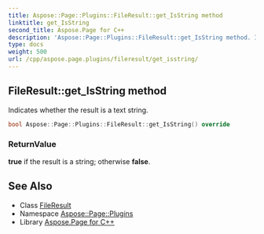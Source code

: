 ```yaml
---
title: Aspose::Page::Plugins::FileResult::get_IsString method
linktitle: get_IsString
second_title: Aspose.Page for C++
description: 'Aspose::Page::Plugins::FileResult::get_IsString method. Indicates whether the result is a text string in C++.'
type: docs
weight: 500
url: /cpp/aspose.page.plugins/fileresult/get_isstring/
---
```

## FileResult::get_IsString method


Indicates whether the result is a text string.

```cpp
bool Aspose::Page::Plugins::FileResult::get_IsString() override
```


### ReturnValue

**true** if the result is a string; otherwise **false**.

## See Also

* Class [FileResult](../)
* Namespace [Aspose::Page::Plugins](../../)
* Library [Aspose.Page for C++](../../../)

